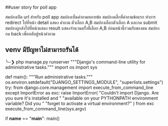 ##user story for poll app

สมปองเปิด url สำหรับ poll app
สมปองเห็นคำถามหลายข้อ
สมปองคลิ๊กที่คำถามข้อแรก
ทำการ redirect ไปที่หน้า detail แสดง คำถาม ตัวเลือก A,B
สมปองเลือกตัวเลือก A และกด submit
สมปองถูกส่งไปที่หน้าแสดง result แสดงจำนวนครั้งที่เลือก A,B ก่อนหน้านี้รวมกับของตน
สมปองกด back เพื่อกลับสู่หน้าคำถาม




## venv มีปัญหาไม่สามารถรันได้

╰─❯ php manage.py runserver
"""Django's command-line utility for administrative tasks."""
import os
import sys


def main():
    """Run administrative tasks."""
    os.environ.setdefault("DJANGO_SETTINGS_MODULE", "superlists.settings")
    try:
        from django.core.management import execute_from_command_line
    except ImportError as exc:
        raise ImportError(
            "Couldn't import Django. Are you sure it's installed and "
            "available on your PYTHONPATH environment variable? Did you "
            "forget to activate a virtual environment?"
        ) from exc
    execute_from_command_line(sys.argv)


if __name__ == "__main__":
    main()
